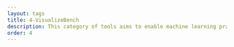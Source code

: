 ```yaml
---
layout: tags
title: 4-VisualizeBench
description: This category of tools aims to enable machine learning practitioners and users to understand how machine-learning models may be attacked.
order: 4
---
```


